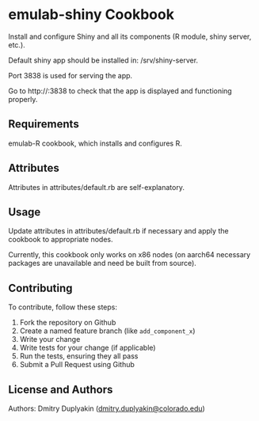 emulab-shiny Cookbook
=====================

Install and configure Shiny and all its components (R module, shiny server, etc.).

Default shiny app should be installed in: /srv/shiny-server.

Port 3838 is used for serving the app.

Go to http://<hostname>:3838 to check that the app is displayed and functioning properly.

Requirements
------------

emulab-R cookbook, which installs and configures R.

Attributes
----------

Attributes in attributes/default.rb are self-explanatory.

Usage
-----

Update attributes in attributes/default.rb if necessary and apply the cookbook to appropriate nodes.

Currently, this cookbook only works on x86 nodes (on aarch64 necessary packages are unavailable and need be built from source).

Contributing
------------

To contribute, follow these steps:

1. Fork the repository on Github
2. Create a named feature branch (like `add_component_x`)
3. Write your change
4. Write tests for your change (if applicable)
5. Run the tests, ensuring they all pass
6. Submit a Pull Request using Github

License and Authors
-------------------

Authors: Dmitry Duplyakin (dmitry.duplyakin@colorado.edu)
